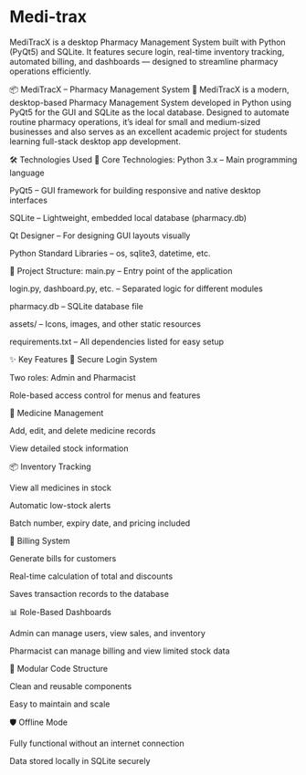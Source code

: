 # Medi-trax
MediTracX is a desktop Pharmacy Management System built with Python (PyQt5) and SQLite. It features secure login, real-time inventory tracking, automated billing, and dashboards — designed to streamline pharmacy operations efficiently.

📦 MediTracX – Pharmacy Management System 💊
MediTracX is a modern, desktop-based Pharmacy Management System developed in Python using PyQt5 for the GUI and SQLite as the local database. Designed to automate routine pharmacy operations, it’s ideal for small and medium-sized businesses and also serves as an excellent academic project for students learning full-stack desktop app development.

🛠️ Technologies Used
🧠 Core Technologies:
Python 3.x – Main programming language

PyQt5 – GUI framework for building responsive and native desktop interfaces

SQLite – Lightweight, embedded local database (pharmacy.db)

Qt Designer – For designing GUI layouts visually

Python Standard Libraries – os, sqlite3, datetime, etc.

🧰 Project Structure:
main.py – Entry point of the application

login.py, dashboard.py, etc. – Separated logic for different modules

pharmacy.db – SQLite database file

assets/ – Icons, images, and other static resources

requirements.txt – All dependencies listed for easy setup

✨ Key Features
🔐 Secure Login System

Two roles: Admin and Pharmacist

Role-based access control for menus and features

💊 Medicine Management

Add, edit, and delete medicine records

View detailed stock information

📦 Inventory Tracking

View all medicines in stock

Automatic low-stock alerts

Batch number, expiry date, and pricing included

🧾 Billing System

Generate bills for customers

Real-time calculation of total and discounts

Saves transaction records to the database

📊 Role-Based Dashboards

Admin can manage users, view sales, and inventory

Pharmacist can manage billing and view limited stock data

🔄 Modular Code Structure

Clean and reusable components

Easy to maintain and scale

🛡️ Offline Mode

Fully functional without an internet connection

Data stored locally in SQLite securely

